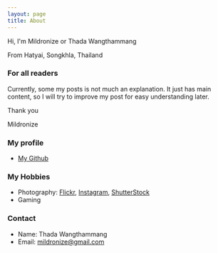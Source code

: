 ```yaml
---
layout: page
title: About
---
```


Hi, I'm Mildronize or Thada Wangthammang

From Hatyai, Songkhla, Thailand

### For all readers
Currently, some my posts is not much an explanation. It just has main content, so I will try to improve my post for easy understanding later. 

Thank you 

Mildronize

### My profile
- [My Github](https://github.com/mildronize)

### My Hobbies
- Photography: [Flickr](https://www.flickr.com/photos/mildronize), [Instagram](https://instagram.com/mildronize/), [ShutterStock](http://www.shutterstock.com/g/mildronize)
- Gaming

### Contact
- Name: Thada Wangthammang
- Email: [mildronize@gmail.com](mailto:mildronize@gmail.com)
